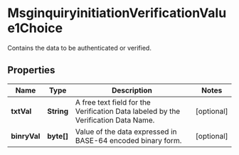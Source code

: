 

# MsginquiryinitiationVerificationValue1Choice

Contains the data to be authenticated or verified.

## Properties

| Name | Type | Description | Notes |
|------------ | ------------- | ------------- | -------------|
|**txtVal** | **String** | A free text field for the Verification Data labeled by the Verification Data Name. |  [optional] |
|**binryVal** | **byte[]** | Value of the data expressed in BASE-64 encoded binary form. |  [optional] |



